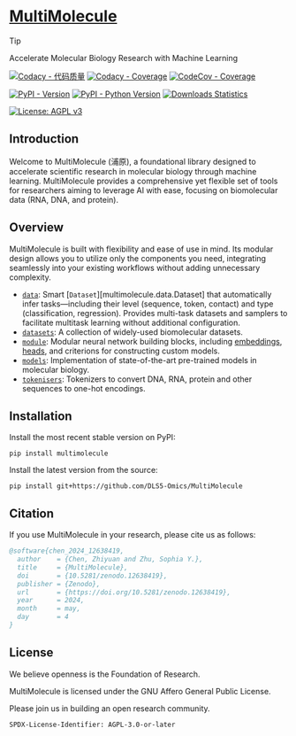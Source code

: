 # [MultiMolecule](https://multimolecule.danling.org)

> [!TIP]
> Accelerate Molecular Biology Research with Machine Learning

[![Codacy - 代码质量](https://app.codacy.com/project/badge/Grade/ad5fd8904c2e426bb0a865a9160d6c69)](https://app.codacy.com/gh/DLS5-Omics/multimolecule/dashboard?utm_source=gh&utm_medium=referral&utm_content=&utm_campaign=Badge_grade)
[![Codacy - Coverage](https://app.codacy.com/project/badge/Coverage/ad5fd8904c2e426bb0a865a9160d6c69)](https://app.codacy.com/gh/DLS5-Omics/multimolecule/dashboard?utm_source=gh&utm_medium=referral&utm_content=&utm_campaign=Badge_coverage)
[![CodeCov - Coverage](https://codecov.io/gh/DLS5-Omics/multimolecule/graph/badge.svg?token=G9WGWCOFQE)](https://codecov.io/gh/DLS5-Omics/multimolecule)

[![PyPI - Version](https://img.shields.io/pypi/v/multimolecule)](https://pypi.org/project/multimolecule/)
[![PyPI - Python Version](https://img.shields.io/pypi/pyversions/multimolecule)](https://pypi.org/project/multimolecule/)
[![Downloads Statistics](https://static.pepy.tech/badge/multimolecule/month)](https://multimolecule.danling.org)

[![License: AGPL v3](https://img.shields.io/badge/License-AGPL%20v3-blue.svg)](https://www.gnu.org/licenses/agpl-3.0)

## Introduction

Welcome to MultiMolecule (浦原), a foundational library designed to accelerate scientific research in molecular biology through machine learning.
MultiMolecule provides a comprehensive yet flexible set of tools for researchers aiming to leverage AI with ease, focusing on biomolecular data (RNA, DNA, and protein).

## Overview

MultiMolecule is built with flexibility and ease of use in mind.
Its modular design allows you to utilize only the components you need, integrating seamlessly into your existing workflows without adding unnecessary complexity.

- [`data`](data): Smart [`Dataset`][multimolecule.data.Dataset] that automatically infer tasks—including their level (sequence, token, contact) and type (classification, regression). Provides multi-task datasets and samplers to facilitate multitask learning without additional configuration.
- [`datasets`](datasets): A collection of widely-used biomolecular datasets.
- [`module`](module): Modular neural network building blocks, including [embeddings](module/embeddings), [heads](module/heads), and criterions for constructing custom models.
- [`models`](models): Implementation of state-of-the-art pre-trained models in molecular biology.
- [`tokenisers`](tokenisers): Tokenizers to convert DNA, RNA, protein and other sequences to one-hot encodings.
<!-- - [`runner`](runner): A powerful and extensible runner allows users to fine-tune models, evaluate and predict with ease. -->

## Installation

Install the most recent stable version on PyPI:

```shell
pip install multimolecule
```

Install the latest version from the source:

```shell
pip install git+https://github.com/DLS5-Omics/MultiMolecule
```

## Citation

If you use MultiMolecule in your research, please cite us as follows:

```bibtex
@software{chen_2024_12638419,
  author    = {Chen, Zhiyuan and Zhu, Sophia Y.},
  title     = {MultiMolecule},
  doi       = {10.5281/zenodo.12638419},
  publisher = {Zenodo},
  url       = {https://doi.org/10.5281/zenodo.12638419},
  year      = 2024,
  month     = may,
  day       = 4
}
```

## License

We believe openness is the Foundation of Research.

MultiMolecule is licensed under the GNU Affero General Public License.

Please join us in building an open research community.

`SPDX-License-Identifier: AGPL-3.0-or-later`

